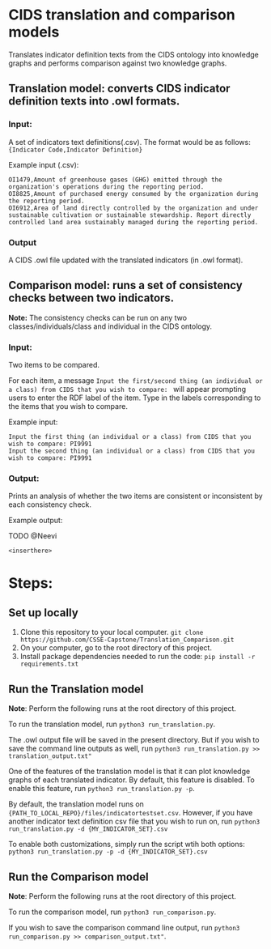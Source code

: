 # CIDS translation and comparison models
Translates indicator definition texts from the CIDS ontology into knowledge graphs and performs comparison against two knowledge graphs. 
## Translation model: converts CIDS indicator definition texts into .owl formats.
### Input:
A set of indicators text definitions(.csv). The format would be as follows:
`{Indicator Code,Indicator Definition}`

Example input (.csv):
```
OI1479,Amount of greenhouse gases (GHG) emitted through the organization's operations during the reporting period.
OI8825,Amount of purchased energy consumed by the organization during the reporting period.
OI6912,Area of land directly controlled by the organization and under sustainable cultivation or sustainable stewardship. Report directly controlled land area sustainably managed during the reporting period.
```

### Output
A CIDS .owl file updated with the translated indicators (in .owl format).

## Comparison model: runs a set of consistency checks between two indicators. 
**Note:** The consistency checks can be run on any two classes/individuals/class and individual in the CIDS ontology.

### Input:
Two items to be compared.

For each item, a message `Input the first/second thing (an individual or a class) from CIDS that you wish to compare: ` will appear prompting users to enter the RDF label of the item. Type in the labels corresponding to the items that you wish to compare.

Example input:
```
Input the first thing (an individual or a class) from CIDS that you wish to compare: PI9991
Input the second thing (an individual or a class) from CIDS that you wish to compare: PI9991
```
### Output:
Prints an analysis of whether the two items are consistent or inconsistent by each consistency check.

Example output:

TODO @Neevi
```
<inserthere>
```

# Steps:
## Set up locally
1. Clone this repository to your local computer. `git clone https://github.com/CSSE-Capstone/Translation_Comparison.git`
2. On your computer, go to the root directory of this project. 
3. Install package dependencies needed to run the code: `pip install -r requirements.txt` 
## Run the Translation model
**Note**: Perform the following runs at the root directory of this project.

To run the translation model, run `python3 run_translation.py`.

The .owl output file will be saved in the present directory. But if you wish to save the command line outputs as well, run `python3 run_translation.py >> translation_output.txt"`

One of the features of the translation model is that it can plot knowledge graphs of each translated indicator. By default, this feature is disabled. To enable this feature, run `python3 run_translation.py -p`.

By default, the translation model runs on `{PATH_TO_LOCAL_REPO}/files/indicatortestset.csv`. However, if you have another indicator text definition csv file that you wish to run on, run `python3 run_translation.py -d {MY_INDICATOR_SET}.csv`

To enable both customizations, simply run the script wtih both options: `python3 run_translation.py -p -d {MY_INDICATOR_SET}.csv`

## Run the Comparison model
**Note**: Perform the following runs at the root directory of this project.

To run the comparison model, run `python3 run_comparison.py`.

If you wish to save the comparison command line output, run `python3 run_comparison.py >> comparison_output.txt"`.

